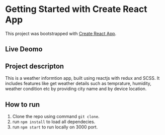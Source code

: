 # Getting Started with Create React App

This project was bootstrapped with [Create React App](https://github.com/facebook/create-react-app).

## Live Deomo

## Project descripton

This is a weather informtion app, built using reactjs with redux and SCSS. It includes features like get weather details such as temprature, humidity, weather condition etc by providing city name and by device location.

## How to run

1. Clone the repo using command `git clone`.
2. run `npm install` to load all dependecies.
3. run `npm start` to run locally on 3000 port.
